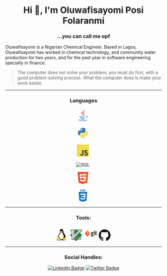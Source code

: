 <h1 align="center">Hi 👋, I'm Oluwafisayomi Posi Folaranmi</h1>
<h3 align="center">...you can call me opf</h3>

<p align="left">Oluwafisayomi is a Nigerian Chemical Engineer. Based in Lagos, Oluwafisayomi has worked in chemical technology, and community water production for two years, and for the past year in software engineering specially in finance.</p>

> The computer does not solve your problem, you must do first, with a good problem-solving process. What the computer does is make your work easier.

<hr/>

<div align="center"><h3><b>Languages</b></h3></div>
<div align="center">
  <!-- Java -->
  <img src="https://github.com/devicons/devicon/blob/master/icons/java/java-original.svg" title="Java" alt="Java" width="40" height="40"/>&nbsp;

  <!-- Python -->
  <img src="https://github.com/devicons/devicon/blob/master/icons/python/python-original.svg" title="Python" alt="Python" width="40" height="40"/>&nbsp;
  <!-- JavaScript -->
  <img src="https://github.com/devicons/devicon/blob/master/icons/javascript/javascript-original.svg" title="JavaScript" alt="JavaScript" width="40" height="40"/>&nbsp;

  <!-- SQL -->
  <img src="https://github.com/devicons/devicon/blob/master/icons/sql/sql-original-wordmark.svg" title="SQL"  alt="SQL" width="40" height="50"/>&nbsp;
  <!-- HTML -->
  <img src="https://github.com/devicons/devicon/blob/master/icons/html5/html5-original.svg" title="HTML5" alt="HTML" width="40" height="40"/>&nbsp;                                                         
  <!-- CSS3 -->
  <img src="https://github.com/devicons/devicon/blob/master/icons/css3/css3-plain-wordmark.svg"  title="CSS3" alt="CSS" width="40" height="40"/>&nbsp;
</div>

<hr> 

<div align="center"><h3><b>Tools:</b></h3></div>
<div align="center">
  <!-- Linux -->
  <img src="https://github.com/devicons/devicon/blob/master/icons/linux/linux-original.svg" title="Linux" alt="Linux" width="40" height="40"/>&nbsp;
  <!-- Vim -->
  <img src="https://github.com/devicons/devicon/blob/master/icons/vim/vim-original.svg" title="vim" alt="vim" width="40" height="40"/>&nbsp;                                              
  <!-- Git -->
  <img src="https://github.com/devicons/devicon/blob/master/icons/git/git-original-wordmark.svg" title="Git" alt="Git" width="40" height="50"/>                                                             
  <!-- Github -->
  <img src="https://github.com/devicons/devicon/blob/master/icons/github/github-original.svg" title="github" alt="github"  width="40" height="40"/>&nbsp;
</div>

<hr/> 

<div align="center"><h3><b>Social Handles:</b></h3></div>
<div align="center" id="badges">
  <a href="https://www.linkedin.com/in/oluwafisayomi-folaranmi-a6a478205">
    <img src="https://img.shields.io/badge/LinkedIn-blue?style=for-the-badge&logo=linkedin&logoColor=white" alt="LinkedIn Badge"/></a>
  <a href="https://twitter.com/oluwafisayomif6?t=UER8RwKUILjncRTlcvPcHQ&s=09">
    <img src="https://img.shields.io/badge/Twitter-blue?style=for-the-badge&logo=twitter&logoColor=white" alt="Twitter Badge"/></a>
</div>
